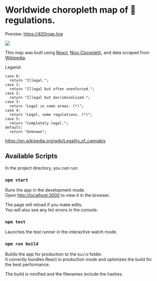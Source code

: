 # Worldwide choropleth map of 🍃 regulations.

Preview: https://420map.live

<img src="https://cdn-images-1.medium.com/max/1600/1*RZYeP4DMi-9pyUelR_PvNA.png" />

This map was built using [React](https://reactjs.org/), [Nivo Cloropleth](https://nivo.rocks/choropleth/), and data scraped from [Wikipedia](https://en.wikipedia.org/wiki/Legality_of_cannabis).

Legend:

```
case 0:
  return "Illegal.";
case 1:
  return "Illegal but often unenforced.";
case 2:
  return "Illegal but decriminalized.";
case 3:
  return "Legal in some areas. (*)";
case 4:
  return "Legal, some regulations. (*)";
case 5:
  return "Completely legal.";
default:
  return "Unknown";
```

https://en.wikipedia.org/wiki/Legality_of_cannabis

## Available Scripts

In the project directory, you can run:

### `npm start`

Runs the app in the development mode.<br />
Open [http://localhost:3000](http://localhost:3000) to view it in the browser.

The page will reload if you make edits.<br />
You will also see any lint errors in the console.

### `npm test`

Launches the test runner in the interactive watch mode.<br />

### `npm run build`

Builds the app for production to the `build` folder.<br />
It correctly bundles React in production mode and optimizes the build for the best performance.

The build is minified and the filenames include the hashes.<br />
